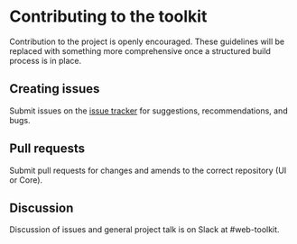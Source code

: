 # Contributing to the toolkit

Contribution to the project is openly encouraged. These guidelines will be replaced with something more comprehensive once a structured build process is in place.

## Creating issues

Submit issues on the [issue tracker](https://github.com/sky-uk/toolkit/issues) for suggestions, recommendations, and bugs.

## Pull requests

Submit pull requests for changes and amends to the correct repository (UI or Core).

## Discussion

Discussion of issues and general project talk is on Slack at #web-toolkit.
